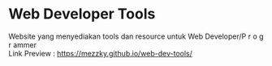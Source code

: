 # Web Developer Tools
Website yang menyediakan tools dan resource untuk Web Developer/P r o g r ammer <br>
Link Preview : https://mezzky.github.io/web-dev-tools/
